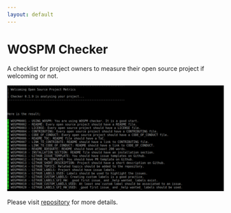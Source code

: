 ```yaml
---
layout: default
---
```


# WOSPM Checker

A checklist for project owners to measure their open source project if welcoming or not. 

![WOSPM Checker](./assets/img/wospm_checker.png)

Please visit [repository](https://github.com/WOSPM/checker) for more details.
